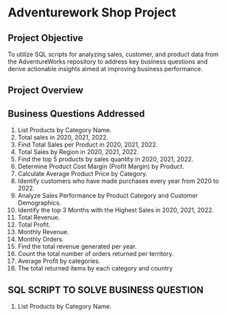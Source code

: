 # Adventurework Shop Project

## Project Objective
To utilize SQL scripts for analyzing sales, customer, and product data from the AdventureWorks repository to address key business questions and derive actionable insights aimed at improving business performance.

## Project Overview
## Business Questions Addressed
1. List Products by Category Name.
2. Total sales in 2020, 2021, 2022.
3. Find Total Sales per Product in 2020, 2021, 2022.
4. Total Sales by Region in 2020, 2021, 2022.
5. Find the top 5 products by sales quantity in 2020, 2021, 2022.
6. Determine Product Cost Margin (Profit Margin) by Product.
7. Calculate Average Product Price by Category.
8. Identify customers who have made purchases every year from 2020 to 2022.
9. Analyze Sales Performance by Product Category and Customer Demographics.
10. Identify the top 3 Months with the Highest Sales in 2020, 2021, 2022.
11. Total Revenue.
12. Total Profit.
13. Monthly Revenue.
14. Monthly Orders.
15. Find the total revenue generated per year.
16. Count the total number of orders returned per territory.
17. Average Profit by categories.
18. The total returned items by each category and country

## SQL SCRIPT TO SOLVE BUSINESS QUESTION

1. List Products by Category Name.
   

